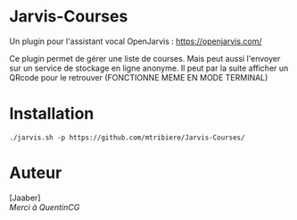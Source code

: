 # Jarvis-Courses

Un plugin pour l'assistant vocal OpenJarvis : https://openjarvis.com/</p>
Ce plugin permet de gérer une liste de courses. Mais peut aussi l'envoyer sur un service de stockage en ligne anonyme. Il peut par la suite afficher un QRcode pour le retrouver (FONCTIONNE MEME EN MODE TERMINAL)

# Installation
```
./jarvis.sh -p https://github.com/mtribiere/Jarvis-Courses/
```

 # Auteur
 [Jaaber]<br>
 <i>Merci à QuentinCG</i>
